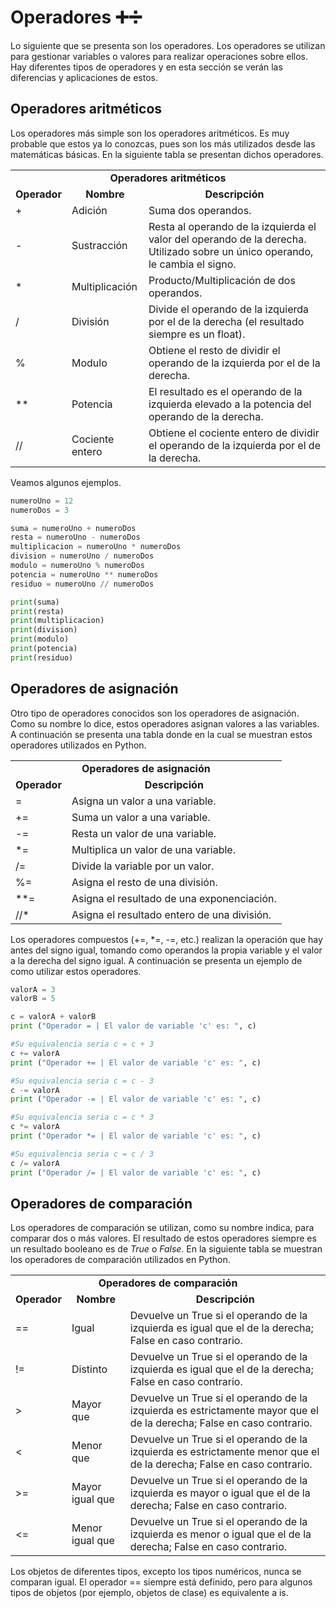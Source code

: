 # Operadores ➕➗
Lo siguiente que se presenta son los operadores. Los operadores se utilizan para gestionar variables o valores para realizar operaciones sobre ellos. Hay diferentes tipos de  operadores y en esta sección se verán las diferencias y aplicaciones de estos.

## Operadores aritméticos
Los operadores más simple son los operadores aritméticos. Es muy probable que estos ya lo conozcas, pues son los más utilizados desde las matemáticas básicas. En la siguiente tabla
se presentan dichos operadores.

<div class="tg-wrap"><table><tbody><tr><td align="center" colspan="3"><b>Operadores aritméticos</b></td></tr><tr><td align="center"><b>Operador</b></td><td align="center"><b>Nombre</b></td><td align="center"><b>Descripción</b></td></tr><tr><td>+</td><td>Adición</td><td>Suma dos operandos.</td></tr><tr><td>-</td><td>Sustracción</td><td>Resta al operando de la izquierda el valor del operando de la derecha. Utilizado sobre un único operando, le cambia el signo.</td></tr><tr><td>*</td><td>Multiplicación</td><td>Producto/Multiplicación de dos operandos.</td></tr><tr><td>/</td><td>División</td><td>Divide el operando de la izquierda por el de la derecha (el resultado siempre es un float).</td></tr><tr><td>%</td><td>Modulo</td><td>Obtiene el resto de dividir el operando de la izquierda por el de la derecha.</td></tr><tr><td>**</td><td>Potencia</td><td>El resultado es el operando de la izquierda elevado a la potencia del operando de la derecha.</td></tr><tr><td>//</td><td>Cociente entero</td><td>Obtiene el cociente entero de dividir el operando de la izquierda por el de la derecha.</td></tr></tbody></table></div>

Veamos algunos ejemplos. 
```python
numeroUno = 12
numeroDos = 3

suma = numeroUno + numeroDos
resta = numeroUno - numeroDos
multiplicacion = numeroUno * numeroDos
division = numeroUno / numeroDos
modulo = numeroUno % numeroDos
potencia = numeroUno ** numeroDos
residuo = numeroUno // numeroDos

print(suma)
print(resta)
print(multiplicacion)
print(division)
print(modulo)
print(potencia)
print(residuo)
```

## Operadores de asignación
Otro tipo de operadores conocidos son los operadores de asignación. Como su nombre lo dice, estos operadores asignan valores a las variables. A continuación se presenta una tabla donde en la cual se muestran estos operadores utilizados en Python.

<div class="tg-wrap"><table><tbody><tr><td align="center" colspan="2"><b>Operadores de asignación</b></td></tr><tr><td align="center"><b>Operador</b></td><td align="center"><b>Descripción</b></td></tr><tr><td>=</td><td>Asigna un valor a una variable.</td></tr><tr><td>+=</td><td>Suma un valor a una variable.</td></tr><tr><td>-=</td><td>Resta un valor de una variable.</td></tr><tr><td>*=</td><td>Multiplica un valor de una variable.</td></tr><tr><td>/=</td><td>Divide la variable por un valor.</td></tr><tr><td>%=</td><td>Asigna el resto de una división.</td></tr><tr><td>**=</td><td>Asigna el resultado de una exponenciación.</td></tr><tr><td>//*</td><td>Asigna el resultado entero de una división.</td></tr></tbody></table></div>

Los operadores compuestos (+=, \*=, -=, etc.) realizan la operación que hay antes del signo igual, tomando como operandos la propia variable y el valor a la derecha del signo igual. A continuación se presenta un ejemplo de como utilizar estos operadores. 

```python
valorA = 3
valorB = 5

c = valorA + valorB
print ("Operador = | El valor de variable 'c' es: ", c)

#Su equivalencia seria c = c + 3
c += valorA
print ("Operador += | El valor de variable 'c' es: ", c)

#Su equivalencia seria c = c - 3
c -= valorA
print ("Operador -= | El valor de variable 'c' es: ", c)

#Su equivalencia seria c = c * 3
c *= valorA
print ("Operador *= | El valor de variable 'c' es: ", c)

#Su equivalencia seria c = c / 3
c /= valorA
print ("Operador /= | El valor de variable 'c' es: ", c)
```

## Operadores de comparación
Los operadores de comparación se utilizan, como su nombre indica, para comparar dos o más valores. El resultado de estos operadores siempre es un resultado booleano es de _True_ o _False_. En la siguiente tabla se muestran los operadores de comparación utilizados en Python.

<div class="tg-wrap"><table><tbody><tr><td align="center" colspan="3"><b>Operadores de comparación</b></td></tr><tr><td align="center"><b>Operador</b></td><td align="center"><b>Nombre</b></td><td align="center"><b>Descripción</b></td></tr><tr><td>==</td><td>Igual</td><td>Devuelve un True si el operando de la izquierda es igual que el de la derecha; False en caso contrario.</td></tr><tr><td>!=</td><td>Distinto</td><td>Devuelve un True si el operando de la izquierda es igual que el de la derecha; False en caso contrario.<br></td></tr><tr><td>&gt;</td><td>Mayor que</td><td>Devuelve un True si el operando de la izquierda es estrictamente mayor que el de la derecha; False en caso contrario.</td></tr><tr><td>&lt;</td><td>Menor que</td><td>Devuelve un True si el operando de la izquierda es estrictamente menor que el de la derecha; False en caso contrario.</td></tr><tr><td>&gt;=</td><td>Mayor igual que</td><td>Devuelve un True si el operando de la izquierda es mayor o igual que el de la derecha; False en caso contrario.</td></tr><tr><td>&lt;=</td><td>Menor igual que</td><td>Devuelve un True si el operando de la izquierda es menor o igual que el de la derecha; False en caso contrario.</td></tr></tbody></table></div>

Los objetos de diferentes tipos, excepto los tipos numéricos, nunca se comparan igual. El operador == siempre está definido, pero para algunos tipos de objetos (por ejemplo, objetos de clase) es equivalente a is.
